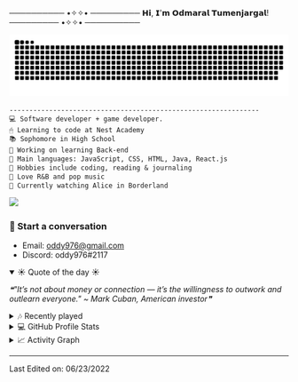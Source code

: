 ────────── •✧✧• ───────── 𝗛𝗶, 𝗜'𝗺 𝗢𝗱𝗺𝗮𝗿𝗮𝗹 𝗧𝘂𝗺𝗲𝗻𝗷𝗮𝗿𝗴𝗮𝗹! ───────── •✧✧• ──────────



<div align="center">
  <a href="https://1999azzar.github.io/1999AZZAR/">
  <img  src="https://github.com/1999AZZAR/1999AZZAR/blob/main/resources/img/grid-snake.svg"
       alt="snake" /></a>
</div>

```
---------------------------------------------------------------
💻 Software developer + game developer.
🖱 Learning to code at Nest Academy
📚 Sophomore in High School
🔭 Working on learning Back-end
🌟 Main languages: JavaScript, CSS, HTML, Java, React.js
💖 Hobbies include coding, reading & journaling
🎵 Love R&B and pop music
🍿 Currently watching Alice in Borderland 

```

<img  style="justify-content: center; align-items: center" src="https://media3.giphy.com/media/hpXdHPfFI5wTABdDx9/giphy.gif?cid=ecf05e475hycsohixnoeve38tlo06rlkccwesxmv8gwy5k6h&rid=giphy.gif&ct=g" width="35%"/>


### 🔮 Start a conversation

- Email: [oddy976@gmail.com](mailto:oddy976@Gmail.com?subject=Contact%20Request)
- Discord: oddy976#2117

<details open>
  
  <summary>☀️ Quote of the day ☀</summary>

<!--STARTS_HERE_QUOTE_README-->
<i>❝"It’s not about money or connection — it’s the willingness to outwork and outlearn everyone." ~ Mark Cuban, American investor❞</i>
<!--ENDS_HERE_QUOTE_README-->

</details>

<details>
   <summary>🎶 Recently played</summary>
  <img width="35%" src="https://spotify-recently-played-readme.vercel.app/api?user=31ifvvwmmbhek7b2jonn6xz2a35u"
       />
  

</details>


<details> 
  <summary>💻 GitHub Profile Stats</summary>
  <div>
    <h2 align="center"> 📊 Github stats </h2>
      <br/>
        <p align="center">
          <a href="https://github.com/odmaralt/">
             <img width="48%" src="https://github-readme-stats.vercel.app/api?username=odmaralt&show_icons=true&theme=radical"/></a>
          <img width="49%" height="160px" src="https://github-readme-stats.vercel.app/api/top-langs/?username=odmaralt&theme=radical" />
          </a>
       </p>
     <br>
  </div>    
</details>

<details>
  <summary>📈 Activity Graph</summary>
  <br/>
<a href="https://github.com/ashutosh00710/github-readme-activity-graph"><img src="https://activity-graph.herokuapp.com/graph/?username=odmaralt&bg_color=000&color=fff&line=00E676&point=fff&hide_border=true" /></a>
</details>

--------------------------
Last Edited on: 06/23/2022

